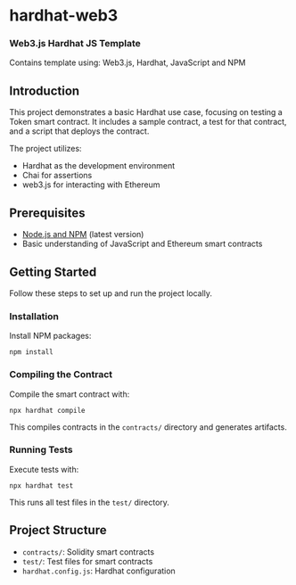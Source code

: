 # hardhat-web3

### Web3.js Hardhat JS Template
Contains template using: Web3.js, Hardhat, JavaScript and NPM

## Introduction

This project demonstrates a basic Hardhat use case, focusing on testing a Token smart contract. It includes a sample contract, a test for that contract, and a script that deploys the contract.

The project utilizes:
- Hardhat as the development environment
- Chai for assertions
- web3.js for interacting with Ethereum

## Prerequisites

- [Node.js and NPM](https://nodejs.org/en/download/) (latest version)
- Basic understanding of JavaScript and Ethereum smart contracts

## Getting Started

Follow these steps to set up and run the project locally.

### Installation

 Install NPM packages:
   
   `npm install`

### Compiling the Contract

Compile the smart contract with:

`npx hardhat compile`

This compiles contracts in the `contracts/` directory and generates artifacts.

### Running Tests

Execute tests with:

`npx hardhat test`

This runs all test files in the `test/` directory.

## Project Structure

- `contracts/`: Solidity smart contracts
- `test/`: Test files for smart contracts
- `hardhat.config.js`: Hardhat configuration
